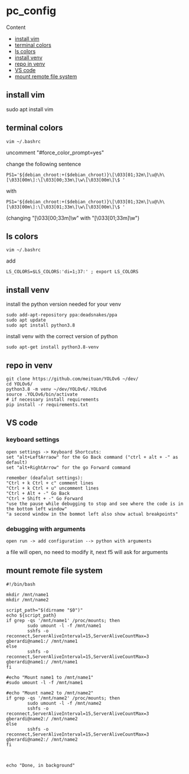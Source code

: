 # pc_config

Content
- [install vim](#install-vim)
- [terminal colors](#terminal-colors)
- [ls colors](#ls-colors)
- [install venv](#install-venv)
- [repo in venv](#repo-in-venv)
- [VS code](#vs-code)
- [mount remote file system](#mount-remote-file-system)

## install vim
sudo apt install vim

## terminal colors
```
vim ~/.bashrc
```
uncomment "#force_color_prompt=yes"

change the following sentence  
```
PS1='${debian_chroot:+($debian_chroot)}\[\033[01;32m\]\u@\h\[\033[00m\]:\[\033[00;33m\]\w\[\033[00m\]\$ '
```
with
```
PS1='${debian_chroot:+($debian_chroot)}\[\033[01;32m\]\u@\h\[\033[00m\]:\[\033[01;33m\]\w\[\033[00m\]\$ '
```
(changing "[\033[00;33m\]\w" with "[\033[01;33m\]\w")

## ls colors
```
vim ~/.bashrc
```
add
```
LS_COLORS=$LS_COLORS:'di=1;37:' ; export LS_COLORS
```

## install venv
install the python version needed for your venv
```
sudo add-apt-repository ppa:deadsnakes/ppa
sudo apt update
sudo apt install python3.8
```
install venv with the correct version of python
```
sudo apt-get install python3.8-venv
```

## repo in venv
```
git clone https://github.com/meituan/YOLOv6 ~/dev/
cd YOLOv6/
python3.8 -m venv ~/dev/YOLOv6/.YOLOv6
source .YOLOv6/bin/activate
# if necessary install requirements
pip install -r requirements.txt
```

## VS code

### keyboard settings
```
open settings -> Keyboard Shortcuts:
set "alt+LeftArraow" for the Go Back command ("ctrl + alt + -" as default)
set "alt+RightArrow" for the go Forward command

remember (deafalut settings):
"Ctrl + k Ctrl + c" comment lines
"Ctrl + k Ctrl + u" uncomment lines
"Ctrl + Alt + -" Go Back
"Ctrl + Shift + -" Go Forward
"use the pause while debugging to stop and see where the code is in the bottom left window"
"a second window in the bommot left also show actual breakpoints"
```

### debugging with arguments
```
open run -> add configuration --> python with arguments
```
a file will open, no need to modify it, next f5 will ask for arguments

## mount remote file system
```
#!/bin/bash

mkdir /mnt/name1
mkdir /mnt/name2

script_path="$(dirname "$0")"
echo ${script_path}
if grep -qs '/mnt/name1' /proc/mounts; then
        sudo umount -l -f /mnt/name1
        sshfs -o reconnect,ServerAliveInterval=15,ServerAliveCountMax=3 gberardi@name1:/ /mnt/name1
else
        sshfs -o reconnect,ServerAliveInterval=15,ServerAliveCountMax=3 gberardi@name1:/ /mnt/name1
fi

#echo "Mount name1 to /mnt/name1"
#sudo umount -l -f /mnt/name1

#echo "Mount name2 to /mnt/name2"
if grep -qs '/mnt/name2' /proc/mounts; then
        sudo umount -l -f /mnt/name2
        sshfs -o reconnect,ServerAliveInterval=15,ServerAliveCountMax=3 gberardi@name2:/ /mnt/name2
else
        sshfs -o reconnect,ServerAliveInterval=15,ServerAliveCountMax=3 gberardi@name2:/ /mnt/name2
fi



echo "Done, in background"
```
